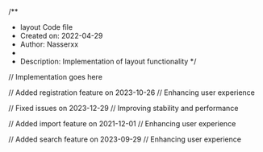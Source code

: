 /**
 * layout Code file
 * Created on: 2022-04-29
 * Author: Nasserxx
 *
 * Description: Implementation of layout functionality
 */
 
// Implementation goes here


// Added registration feature on 2023-10-26
// Enhancing user experience

// Fixed issues on 2023-12-29
// Improving stability and performance

// Added import feature on 2021-12-01
// Enhancing user experience

// Added search feature on 2023-09-29
// Enhancing user experience
